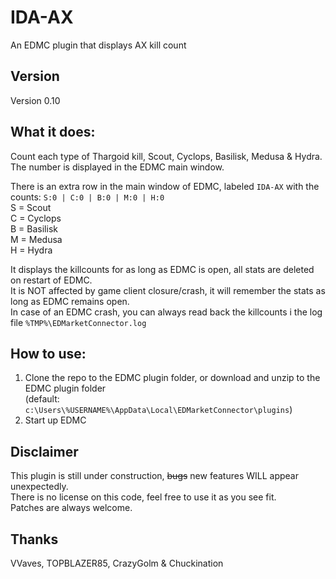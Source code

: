 # IDA-AX
An EDMC plugin that displays AX kill count

## Version  
Version 0.10  

## What it does:  
Count each type of Thargoid kill, Scout, Cyclops, Basilisk, Medusa & Hydra.  
The number is displayed in the EDMC main window.  

There is an extra row in the main window of EDMC, labeled `IDA-AX` with the counts: `S:0 | C:0 | B:0 | M:0 | H:0`  
  S = Scout  
  C = Cyclops  
  B = Basilisk  
  M = Medusa  
  H = Hydra  

It displays the killcounts for as long as EDMC is open, all stats are deleted on restart of EDMC.  
It is NOT affected by game client closure/crash, it will remember the stats as long as EDMC remains open.  
In case of an EDMC crash, you can always read back the killcounts i the log file `%TMP%\EDMarketConnector.log`  

## How to use:  
1. Clone the repo to the EDMC plugin folder, or download and unzip to the EDMC plugin folder  
   (default: `c:\Users\%USERNAME%\AppData\Local\EDMarketConnector\plugins`)  
2. Start up EDMC  

## Disclaimer
This plugin is still under construction, ~~bugs~~ new features WILL appear unexpectedly.  
There is no license on this code, feel free to use it as you see fit.  
Patches are always welcome.  

## Thanks
VVaves, TOPBLAZER85, CrazyGolm & Chuckination